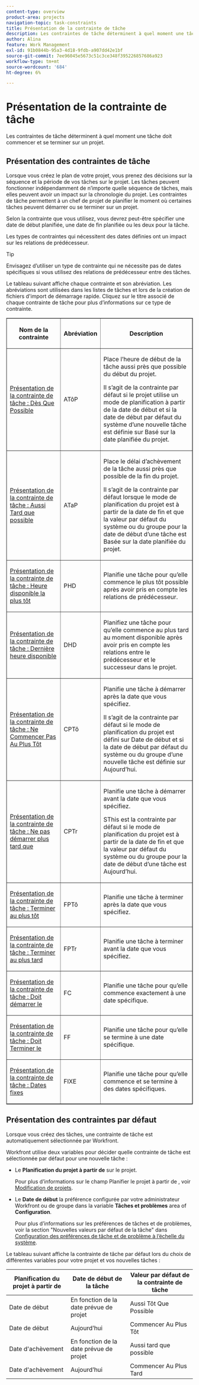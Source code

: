 ```yaml
---
content-type: overview
product-area: projects
navigation-topic: task-constraints
title: Présentation de la contrainte de tâche
description: Les contraintes de tâche déterminent à quel moment une tâche doit commencer et se terminer sur un projet.
author: Alina
feature: Work Management
exl-id: 91b0844b-95a3-4d18-9fdb-a907dd42e1bf
source-git-commit: 7ee96045e5673c51c3ce348f395226857686a923
workflow-type: tm+mt
source-wordcount: '684'
ht-degree: 6%

---
```


# Présentation de la contrainte de tâche

Les contraintes de tâche déterminent à quel moment une tâche doit commencer et se terminer sur un projet.

## Présentation des contraintes de tâche

Lorsque vous créez le plan de votre projet, vous prenez des décisions sur la séquence et la période de vos tâches sur le projet. Les tâches peuvent fonctionner indépendamment de n’importe quelle séquence de tâches, mais elles peuvent avoir un impact sur la chronologie du projet. Les contraintes de tâche permettent à un chef de projet de planifier le moment où certaines tâches peuvent démarrer ou se terminer sur un projet.

Selon la contrainte que vous utilisez, vous devrez peut-être spécifier une date de début planifiée, une date de fin planifiée ou les deux pour la tâche.

Les types de contraintes qui nécessitent des dates définies ont un impact sur les relations de prédécesseur.

>[!TIP]
>
>Envisagez d’utiliser un type de contrainte qui ne nécessite pas de dates spécifiques si vous utilisez des relations de prédécesseur entre des tâches.

Le tableau suivant affiche chaque contrainte et son abréviation. Les abréviations sont utilisées dans les listes de tâches et lors de la création de fichiers d&#39;import de démarrage rapide. Cliquez sur le titre associé de chaque contrainte de tâche pour plus d’informations sur ce type de contrainte.

<table border="1" cellspacing="15" cellpadding="1"> 
 <col> 
 <col> 
 <col>
 <thead> 
  <tr> 
   <th> <p><strong>Nom de la contrainte</strong> </p> </th> 
   <th> <p><strong>Abréviation</strong> </p> </th> 
   <th> <p><strong>Description</strong> </p> </th> 
  </tr> 
 </thead> 
 <tbody> 
  <tr> 
   <td scope="col"> <p><a href="../../../manage-work/tasks/task-constraints/as-soon-as-possible.md" class="MCXref xref">Présentation de la contrainte de tâche : Dès Que Possible</a> </p> </td> 
   <td scope="col"> <p>ATôP</p> </td>
   <td scope="col"> <p>Place l’heure de début de la tâche aussi près que possible du début du projet.</p> 
   <p>Il s’agit de la contrainte par défaut si le projet utilise un mode de planification à partir de la date de début et si la date de début par défaut du système d’une nouvelle tâche est définie sur Basé sur la date planifiée du projet. </p>
   </td> 
  </tr> 
  <tr> 
   <td scope="col"> <p><a href="../../../manage-work/tasks/task-constraints/as-late-as-possible.md" class="MCXref xref">Présentation de la contrainte de tâche : Aussi Tard que possible </a> </p> </td> 
   <td scope="col"> <p>ATaP</p> </td> 
   <td scope="col"> <p>Place le délai d’achèvement de la tâche aussi près que possible de la fin du projet.</p> 
   <p>Il s’agit de la contrainte par défaut lorsque le mode de planification du projet est à partir de la date de fin et que la valeur par défaut du système ou du groupe pour la date de début d’une tâche est Basée sur la date planifiée du projet. </p>
   </td> 
  </tr> 
  <tr> 
   <td scope="col"> <p><a href="../../../manage-work/tasks/task-constraints/earliest-available-time.md" class="MCXref xref">Présentation de la contrainte de tâche : Heure disponible la plus tôt</a> </p> </td> 
   <td scope="col"> <p>PHD</p> </td> 
 <td scope="col"> <p>Planifie une tâche pour qu’elle commence le plus tôt possible après avoir pris en compte les relations de prédécesseur.</p> </td>
  </tr> 
  <tr> 
   <td scope="col"> <p><a href="../../../manage-work/tasks/task-constraints/latest-available-time.md" class="MCXref xref">Présentation de la contrainte de tâche : Dernière heure disponible</a> </p> </td> 
   <td scope="col"> <p>DHD</p> </td> 
   <td scope="col"> <p>Planifiez une tâche pour qu’elle commence au plus tard au moment disponible après avoir pris en compte les relations entre le prédécesseur et le successeur dans le projet.</p> </td>
  </tr> 
  <tr> 
   <td scope="col"> <p><a href="../../../manage-work/tasks/task-constraints/start-no-earlier-than.md" class="MCXref xref">Présentation de la contrainte de tâche : Ne Commencer Pas Au Plus Tôt</a> </p> </td> 
   <td scope="col"> <p>CPTô</p> </td> 
   <td scope="col"> <p>Planifie une tâche à démarrer après la date que vous spécifiez.</p> 
   <p>Il s’agit de la contrainte par défaut si le mode de planification du projet est défini sur Date de début et si la date de début par défaut du système ou du groupe d’une nouvelle tâche est définie sur Aujourd’hui.   </td> 
  </tr> 
  <tr> 
   <td scope="col"> <p><a href="../../../manage-work/tasks/task-constraints/start-no-later-than.md" class="MCXref xref">Présentation de la contrainte de tâche : Ne pas démarrer plus tard que</a> </p> </td> 
   <td scope="col"> <p>CPTr</p> </td> 
   <td scope="col"> <p>Planifie une tâche à démarrer avant la date que vous spécifiez.</p> 
   <p>SThis est la contrainte par défaut si le mode de planification du projet est à partir de la date de fin et que la valeur par défaut du système ou du groupe pour la date de début d’une tâche est Aujourd’hui. 
   </td> 
  </tr> 
  <tr> 
   <td scope="col"> <p><a href="../../../manage-work/tasks/task-constraints/finish-no-earlier-than.md" class="MCXref xref">Présentation de la contrainte de tâche : Terminer au plus tôt</a> </p> </td> 
   <td scope="col"> <p>FPTô</p> </td>
   <td scope="col"> <p>Planifie une tâche à terminer après la date que vous spécifiez.</p> </td> 
  </tr> 
  <tr> 
   <td scope="col"> <p><a href="../../../manage-work/tasks/task-constraints/finish-no-later-than.md" class="MCXref xref">Présentation de la contrainte de tâche : Terminer au plus tard</a> </p> </td> 
   <td scope="col"> <p>FPTr</p> </td> 
   <td scope="col"> <p>Planifie une tâche à terminer avant la date que vous spécifiez.</p> </td> 
  </tr> 
  <tr> 
   <td> <p><a href="../../../manage-work/tasks/task-constraints/must-start-on.md" class="MCXref xref">Présentation de la contrainte de tâche : Doit démarrer le</a> </p> </td> 
   <td scope="col"> <p>FC</p> </td> 
   <td scope="col"> <p>Planifie une tâche pour qu’elle commence exactement à une date spécifique.</p> </td> 
  </tr> 
  <tr> 
   <td> <p><a href="../../../manage-work/tasks/task-constraints/must-finish-on.md" class="MCXref xref">Présentation de la contrainte de tâche : Doit Terminer le</a> </p> </td> 
   <td scope="col"> <p>FF</p> </td> 
   <td scope="col"> <p>Planifie une tâche pour qu’elle se termine à une date spécifique.</p> </td>
  </tr> 
  <tr> 
   <td> <p><a href="../../../manage-work/tasks/task-constraints/fixed-dates.md" class="MCXref xref">Présentation de la contrainte de tâche : Dates fixes</a> </p> </td> 
   <td> <p>FIXE</p> </td> 
   <td> <p>Planifie une tâche pour qu’elle commence et se termine à des dates spécifiques.</p> </td> 
  </tr> 
 </tbody> 
</table>

## Présentation des contraintes par défaut

Lorsque vous créez des tâches, une contrainte de tâche est automatiquement sélectionnée par Workfront.

Workfront utilise deux variables pour décider quelle contrainte de tâche est sélectionnée par défaut pour une nouvelle tâche :

* Le **Planification du projet à partir de** sur le projet.

  Pour plus d’informations sur le champ Planifier le projet à partir de , voir [Modification de projets](../../../manage-work/projects/manage-projects/edit-projects.md).

* Le **Date de début** la préférence configurée par votre administrateur Workfront ou de groupe dans la variable **Tâches et problèmes** area of **Configuration**.

  Pour plus d’informations sur les préférences de tâches et de problèmes, voir la section &quot;Nouvelles valeurs par défaut de la tâche&quot; dans [Configuration des préférences de tâche et de problème à l’échelle du système](../../../administration-and-setup/set-up-workfront/configure-system-defaults/set-task-issue-preferences.md).

Le tableau suivant affiche la contrainte de tâche par défaut lors du choix de différentes variables pour votre projet et vos nouvelles tâches :

| Planification du projet à partir de | Date de début de la tâche | Valeur par défaut de la contrainte de tâche |
|---|---|---|
| Date de début | En fonction de la date prévue de projet | Aussi Tôt Que Possible |
| Date de début | Aujourd’hui | Commencer Au Plus Tôt |
| Date d&#39;achèvement | En fonction de la date prévue de projet | Aussi tard que possible |
| Date d&#39;achèvement | Aujourd’hui | Commencer Au Plus Tard |

